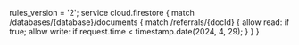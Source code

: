 rules_version = '2';
service cloud.firestore {
  match /databases/{database}/documents {
    match /referrals/{docId} {
      allow read: if true;
      allow write: if request.time < timestamp.date(2024, 4, 29);
    }
  }
}
